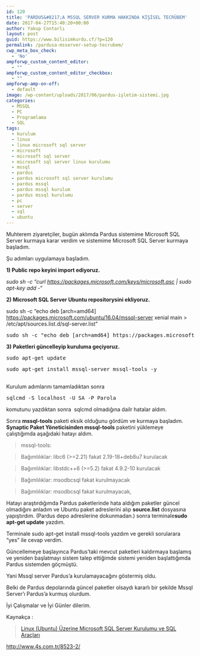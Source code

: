 ```yaml
---
id: 120
title: 'PARDUS&#8217;A MSSQL SERVER KURMA HAKKINDA KİŞİSEL TECRÜBEM'
date: 2017-04-27T15:40:20+00:00
author: Yakup Contarlı
layout: post
guid: https://www.bilisimkurdu.cf/?p=120
permalink: /pardusa-msserver-setup-tecrubem/
cwp_meta_box_check:
  - 'No'
ampforwp_custom_content_editor:
  - ""
ampforwp_custom_content_editor_checkbox:
  - ""
ampforwp-amp-on-off:
  - default
image: /wp-content/uploads/2017/06/pardus-işletim-sistemi.jpg
categories:
  - MSSQL
  - PC
  - Programlama
  - SQL
tags:
  - kurulum
  - linux
  - linux microsoft sql server
  - microsoft
  - microsoft sql server
  - microsoft sql server linux kurulumu
  - mssql
  - pardus
  - pardus microsoft sql server kurulumu
  - pardus mssql
  - pardus mssql kurulum
  - pardus mssql kurulumu
  - pc
  - server
  - sql
  - ubuntu
---
```

Muhterem ziyaretçiler, bugün aklımda Pardus sistemime Microsoft SQL Server kurmaya karar verdim ve sistemime Microsoft SQL Server kurmaya başladım.

Şu adımları uygulamaya başladım.

**1) Public repo keyini import ediyoruz.**

_sudo sh -c “curl https://packages.microsoft.com/keys/microsoft.asc | sudo apt-key add -“_

**2) Microsoft SQL Server Ubuntu repositorysini ekliyoruz.**

sudo sh -c “echo deb [arch=amd64] https://packages.microsoft.com/ubuntu/16.04/mssql-server xenial main > /etc/apt/sources.list.d/sql-server.list”

<pre>sudo sh -c "echo deb [arch=amd64] https://packages.microsoft.com/ubuntu/16.04/prod xenial main &gt;&gt; /etc/apt/sources.list.d/sql-server.list"</pre>

**3) Paketleri güncelleyip kuruluma geçiyoruz.**

<pre>sudo apt-get update</pre>

<pre>sudo apt-get install mssql-server mssql-tools -y 

</pre>

Kurulum adımlarını tamamladıktan sonra

<pre>sqlcmd -S localhost -U SA -P Parola</pre>

komutunu yazdıktan sonra  sqlcmd olmadığına dailr hatalar aldım.
  
Sonra **mssql-tools** paketi eksik olduğunu gördüm ve kurmaya başladım. **Synaptic Paket Yöneticisinden mssql-tools** paketini yüklemeye çalıştığımda aşağıdaki hatayı aldım.

> mssql-tools:
  
> Bağımlılıklar: libc6 (>=2.21) fakat 2.19-18+deb8u7 kurulacak
  
> Bağımlılıklar: libstdc++6 (>=5.2) fakat 4.9.2-10 kurulacak
  
> Bağımlılıklar: msodbcsql fakat kurulmayacak
  
> Bağımlılıklar: msodbcsql fakat kurulmayacak,

Hatayı araştırdığımda Pardus paketlerinde hata aldığım paketler güncel olmadığını anladım ve Ubuntu paket adreslerini alıp **source.list** dosyasına yapıştırdım. (Pardus depo adreslerine dokunmadan.) sonra terminale**sudo apt-get update** yazdım.
  
Terminale sudo apt-get install mssql-tools yazdım ve gerekli sorularara &#8220;yes&#8221; ile cevap verdim.
  
Güncellemeye başlayınca Pardus&#8217;taki mevcut paketleri kaldırmaya başlamış ve yeniden başlatmayı sistem talep ettiğimde sistemi yeniden başlattığımda Pardus sistemden göçmüştü.
  
Yani Mssql server Pardus&#8217;a kurulamayacağını göstermiş oldu.

Belki de Pardus depolarında güncel paketler olsaydı kararlı bir şekilde Mssql Server&#8217;ı Pardus&#8217;a kurmuş olurdum.

İyi Çalışmalar ve İyi Günler dilerim.

Kaynakça :

<blockquote class="wp-embedded-content" data-secret="Y59jdJxhH0">
  <p>
    <a href="http://www.mshowto.org/linux-ubuntu-uzerine-microsoft-sql-server-kurulumu-ve-sql-araclari.html">Linux (Ubuntu) Üzerine Microsoft SQL Server Kurulumu ve SQL Araçları</a>
  </p>
</blockquote>



http://www.4s.com.tr/8523-2/